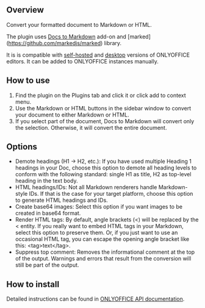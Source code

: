 ## Overview 

Convert your formatted document to Markdown or HTML.

The plugin uses [Docs to Markdown](https://github.com/evbacher/gd2md-html) add-on and [marked] (https://github.com/markedjs/marked) library. 

It is is compatible with [self-hosted](https://github.com/ONLYOFFICE/DocumentServer) and [desktop](https://github.com/ONLYOFFICE/DesktopEditors) versions of ONLYOFFICE editors. It can be added to ONLYOFFICE instances manually. 

## How to use

1. Find the plugin on the Plugins tab and click it or click add to context menu.
2. Use the Markdown or HTML buttons in the sidebar window to convert your document to either Markdown or HTML.
3. If you select part of the document, Docs to Markdown will convert only the selection. Otherwise, it will convert the entire document.

## Options

- Demote headings (H1 → H2, etc.): If you have used multiple Heading 1 headings in your Doc, choose this option to demote all heading levels to conform with the following standard: single H1 as title, H2 as top-level heading in the text body.
- HTML headings/IDs: Not all Markdown renderers handle Markdown-style IDs. If that is the case for your target platform, choose this option to generate HTML headings and IDs.
- Create base64 images: Select this option if you want images to be created in base64 format.
- Render HTML tags: By default, angle brackets (<) will be replaced by the &lt; entity. If you really want to embed HTML tags in your Markdown, select this option to preserve them. Or, if you just want to use an occasional HTML tag, you can escape the opening angle bracket like this: \<tag>text\</tag>.
- Suppress top comment: Removes the informational comment at the top of the output. Warnings and errors that result from the conversion will still be part of the output.

## How to install

Detailed instructions can be found in [ONLYOFFICE API documentation](https://api.onlyoffice.com/docs/plugin-and-macros/tutorials/installing/).
